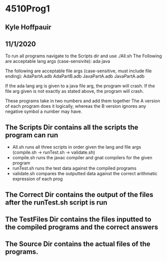 # 4510Prog1
## Kyle Hoffpauir
## 11/1/2020

To run all programs navigate to the Scripts dir and use ./All.sh <lang> <file>
The Following are acceptable lang args (case-sensivite):
ada
java

The following are acceptable file args (case-sensitive, must include file ending):
AdaPartA.adb
AdaPartB.adb
JavaPartA.adb
JavaPartA.adb

If the ada lang arg is given to a java file arg, the program will crash.
If the file arg given is not exactly as stated above, the program will crash.

These programs take in two numbers and add them together
The A version of each program does it logically, whereas the B version ignores any negative symbol a number may have.

## The Scripts Dir contains all the scripts the program can run
- All.sh runs all three scripts in order given the lang and file args (compile.sh -> runTest.sh -> validate.sh)
- compile.sh runs the javac compiler and gnat compilers for the given program 
- runTest.sh runs the test data against the compiled programs
- validate.sh compares the outputted data against the correct arithmatic expression of each prog

## The Correct Dir contains the output of the files after the runTest.sh script is run

## The TestFiles Dir contains the files inputted to the compiled programs and the correct answers

## The Source Dir contains the actual files of the programs.

